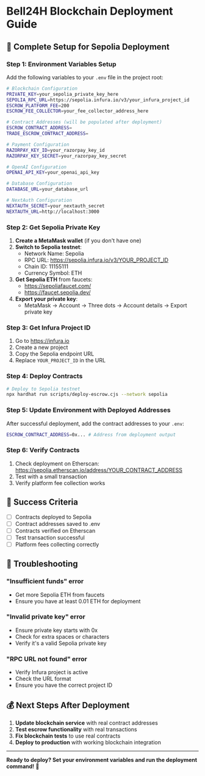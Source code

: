 # Bell24H Blockchain Deployment Guide

## 🚀 Complete Setup for Sepolia Deployment

### **Step 1: Environment Variables Setup**

Add the following variables to your `.env` file in the project root:

```bash
# Blockchain Configuration
PRIVATE_KEY=your_sepolia_private_key_here
SEPOLIA_RPC_URL=https://sepolia.infura.io/v3/your_infura_project_id
ESCROW_PLATFORM_FEE=200
ESCROW_FEE_COLLECTOR=your_fee_collector_address_here

# Contract Addresses (will be populated after deployment)
ESCROW_CONTRACT_ADDRESS=
TRADE_ESCROW_CONTRACT_ADDRESS=

# Payment Configuration
RAZORPAY_KEY_ID=your_razorpay_key_id
RAZORPAY_KEY_SECRET=your_razorpay_key_secret

# OpenAI Configuration
OPENAI_API_KEY=your_openai_api_key

# Database Configuration
DATABASE_URL=your_database_url

# NextAuth Configuration
NEXTAUTH_SECRET=your_nextauth_secret
NEXTAUTH_URL=http://localhost:3000
```

### **Step 2: Get Sepolia Private Key**

1. **Create a MetaMask wallet** (if you don't have one)
2. **Switch to Sepolia testnet**:
   - Network Name: Sepolia
   - RPC URL: https://sepolia.infura.io/v3/YOUR_PROJECT_ID
   - Chain ID: 11155111
   - Currency Symbol: ETH
3. **Get Sepolia ETH** from faucets:
   - https://sepoliafaucet.com/
   - https://faucet.sepolia.dev/
4. **Export your private key**:
   - MetaMask → Account → Three dots → Account details → Export private key

### **Step 3: Get Infura Project ID**

1. Go to https://infura.io
2. Create a new project
3. Copy the Sepolia endpoint URL
4. Replace `YOUR_PROJECT_ID` in the URL

### **Step 4: Deploy Contracts**

```bash
# Deploy to Sepolia testnet
npx hardhat run scripts/deploy-escrow.cjs --network sepolia
```

### **Step 5: Update Environment with Deployed Addresses**

After successful deployment, add the contract addresses to your `.env`:

```bash
ESCROW_CONTRACT_ADDRESS=0x... # Address from deployment output
```

### **Step 6: Verify Contracts**

1. Check deployment on Etherscan: https://sepolia.etherscan.io/address/YOUR_CONTRACT_ADDRESS
2. Test with a small transaction
3. Verify platform fee collection works

## 🎯 Success Criteria

- [ ] Contracts deployed to Sepolia
- [ ] Contract addresses saved to .env
- [ ] Contracts verified on Etherscan
- [ ] Test transaction successful
- [ ] Platform fees collecting correctly

## 🚨 Troubleshooting

### **"Insufficient funds" error**
- Get more Sepolia ETH from faucets
- Ensure you have at least 0.01 ETH for deployment

### **"Invalid private key" error**
- Ensure private key starts with 0x
- Check for extra spaces or characters
- Verify it's a valid Sepolia private key

### **"RPC URL not found" error**
- Verify Infura project is active
- Check the URL format
- Ensure you have the correct project ID

## 💰 Next Steps After Deployment

1. **Update blockchain service** with real contract addresses
2. **Test escrow functionality** with real transactions
3. **Fix blockchain tests** to use real contracts
4. **Deploy to production** with working blockchain integration

---

**Ready to deploy? Set your environment variables and run the deployment command!** 🚀 